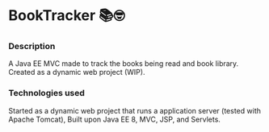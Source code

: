 # BookTracker 📚🤓

### Description
A Java EE MVC made to track the books being read and book library. Created as a dynamic web project (WIP). 

### Technologies used
Started as a dynamic web project that runs a application server (tested with Apache Tomcat), Built upon Java EE 8, MVC, JSP, and Servlets. 